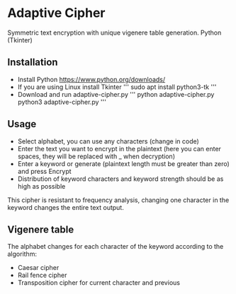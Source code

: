 # Adaptive Cipher

Symmetric text encryption with unique vigenere table generation. Python (Tkinter)


## Installation

- Install Python https://www.python.org/downloads/
- If you are using Linux install Tkinter
'''
    sudo apt install python3-tk
'''
- Download and run adaptive-cipher.py
'''
    python adaptive-cipher.py
    python3 adaptive-cipher.py
'''

## Usage

- Select alphabet, you can use any characters (change in code)
- Enter the text you want to encrypt in the plaintext (here you can enter spaces, they will be replaced with _ when decryption)
- Enter a keyword or generate (plaintext length must be greater than zero) and press Encrypt
- Distribution of keyword characters and keyword strength should be as high as possible

This cipher is resistant to frequency analysis, changing one character in the keyword changes the entire text output.


## Vigenere table

The alphabet changes for each character of the keyword according to the algorithm:

- Caesar cipher
- Rail fence cipher
- Transposition cipher for current character and previous

